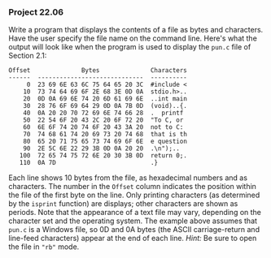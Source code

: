 ### Project 22.06

Write a program that displays the contents of a file as bytes and characters.
Have the user specify the file name on the command line. Here's what the output
will look like when the program is used to display the `pun.c` file of Section
2.1:

```
Offset              Bytes              Characters
------  -----------------------------  ----------
     0  23 69 6E 63 6C 75 64 65 20 3C  #include <
    10  73 74 64 69 6F 2E 68 3E 0D 0A  stdio.h>..
    20  0D 0A 69 6E 74 20 6D 61 69 6E  ..int main
    30  28 76 6F 69 64 29 0D 0A 7B 0D  (void)..{.
    40  0A 20 20 70 72 69 6E 74 66 28  .  printf
    50  22 54 6F 20 43 2C 20 6F 72 20  "To C, or 
    60  6E 6F 74 20 74 6F 20 43 3A 20  not to C: 
    70  74 68 61 74 20 69 73 20 74 68  that is th
    80  65 20 71 75 65 73 74 69 6F 6E  e question
    90  2E 5C 6E 22 29 3B 0D 0A 20 20  .\n");..  
   100  72 65 74 75 72 6E 20 30 3B 0D  return 0;.
   110  0A 7D                          .}
```

Each line shows 10 bytes from the file, as hexadecimal numbers and as
characters. The number in the `Offset` column indicates the position within the
file of the first byte on the line. Only printing characters (as determined by
the `isprint` function) are displays; other characters are shown as periods.
Note that the appearance of a text file may vary, depending on the character set
and the operating system. The example above assumes that `pun.c` is a Windows
file, so 0D and 0A bytes (the ASCII carriage-return and line-feed characters)
appear at the end of each line. *Hint:* Be sure to open the file in `"rb"` mode.
